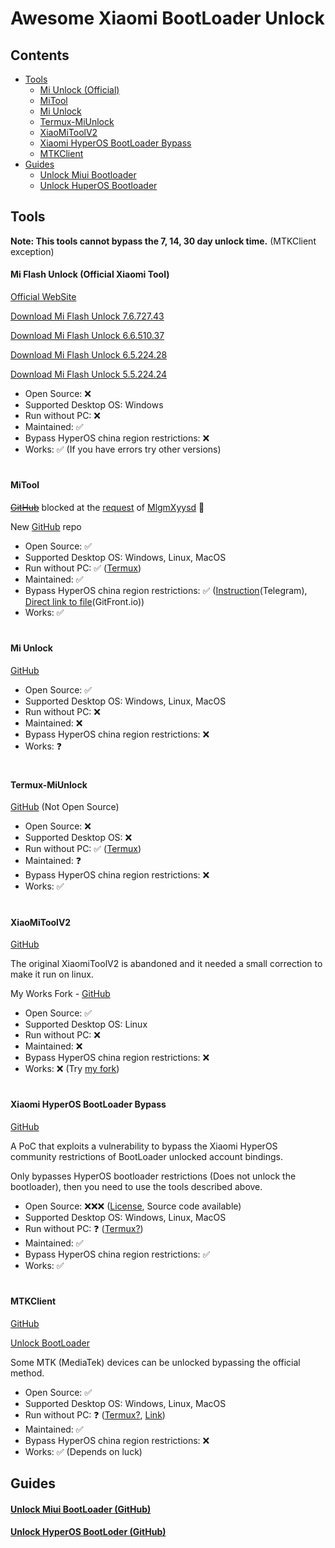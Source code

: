 
# Awesome Xiaomi BootLoader Unlock

## Contents
- [Tools](#tools)
  - [Mi Unlock (Official)](#mi-flash-unlock-official-xiaomi-tool)
  - [MiTool](#mitool)
  - [Mi Unlock](#mi-unlock)
  - [Termux-MiUnlock](#termux-miunlock)
  - [XiaoMiToolV2](#xiaomitoolv2)
  - [Xiaomi HyperOS BootLoader Bypass](#xiaomi-hyperos-bootloader-bypass)
  - [MTKClient](#mtkclient)
- [Guides](#guides)
    - [Unlock Miui Bootloader](#unlock-miui-bootloader-github)
    - [Unlock HuperOS Bootloader](#unlock-hyperos-bootloder-github)

## Tools

**Note: This tools cannot bypass the 7, 14, 30 day unlock time.** (MTKClient exception)

#### Mi Flash Unlock (Official Xiaomi Tool)

[Official WebSite](https://en.miui.com/unlock/download_en.html)

[Download Mi Flash Unlock 7.6.727.43](https://miuirom.xiaomi.com/rom/u1106245679/7.6.727.43/miflash_unlock_en_7.6.727.43.zip)

[Download Mi Flash Unlock 6.6.510.37](https://miuirom.xiaomi.com/rom/u1106245679/6.6.510.37/miflash_unlock_en_6.6.510.37.zip)

[Download Mi Flash Unlock 6.5.224.28](https://miuirom.xiaomi.com/rom/u1106245679/6.5.224.28/miflash_unlock-en-6.5.224.28.zip)

[Download Mi Flash Unlock 5.5.224.24](https://miuirom.xiaomi.com/rom/u1106245679/5.5.224.24/miflash_unlock-en-5.5.224.24.zip)

- Open Source: ❌
- Supported Desktop OS: Windows
- Run without РС: ❌
- Maintained: ✅
- Bypass HyperOS china region restrictions: ❌ 
- Works: ✅ (If you have errors try other versions)

#

#### MiTool

~~[GitHub](https://github.com/offici5l/MiTool)~~ blocked at the [request](https://github.com/github/dmca/blob/master/2024/02/2024-02-07-xiaomi-hyperos-bootloader-bypass.md) of [MlgmXyysd](https://github.com/MlgmXyysd) 🤬

New [GitHub](https://github.com/offici5l/un-lock) repo

- Open Source: ✅
- Supported Desktop OS: Windows, Linux, MacOS
- Run without РС: ✅ ([Termux](https://github.com/termux/termux-app/releases/latest))
- Maintained: ✅
- Bypass HyperOS china region restrictions: ✅ ([Instruction](https://t.me/Offici5l_Group/1201)(Telegram), [Direct link to file](https://gitfront.io/r/offici5l/HQgPP45fVBBF/MiBypass/raw/MiBypass.py)(GitFront.io))
- Works: ✅

#

#### Mi Unlock
[GitHub](https://github.com/Canny1913/miunlock)

- Open Source: ✅
- Supported Desktop OS: Windows, Linux, MacOS
- Run without РС: ❌
- Maintained: ❌
- Bypass HyperOS china region restrictions: ❌
- Works: ❓

#

#### Termux-MiUnlock
[GitHub](https://github.com/RohitVerma882/termux-miunlock) (Not Open Source)

- Open Source: ❌
- Supported Desktop OS: ❌
- Run without РС: ✅ ([Termux](https://github.com/termux/termux-app/releases/latest))
- Maintained: ❓
- Bypass HyperOS china region restrictions: ❌
- Works: ✅

#

#### XiaoMiToolV2
[GitHub](https://github.com/francescotescari/XiaoMiToolV2)

The original XiaomiToolV2 is abandoned and it needed a small correction to make it run on linux.

My Works Fork - [GitHub](https://github.com/topminipie/XiaoMiToolV2)

- Open Source: ✅
- Supported Desktop OS: Linux
- Run without РС: ❌
- Maintained: ❌
- Bypass HyperOS china region restrictions: ❌
- Works: ❌ (Try [my fork](https://github.com/topminipie/XiaoMiToolV2))

#

#### Xiaomi HyperOS BootLoader Bypass
[GitHub](https://github.com/MlgmXyysd/Xiaomi-HyperOS-BootLoader-Bypass)

A PoC that exploits a vulnerability to bypass the Xiaomi HyperOS community restrictions of BootLoader unlocked account bindings.

Only bypasses HyperOS bootloader restrictions (Does not unlock the bootloader), then you need to use the tools described above.

- Open Source: ❌❌❌ ([License](https://github.com/MlgmXyysd/Xiaomi-HyperOS-BootLoader-Bypass#%EF%B8%8F-license), Source code available)
- Supported Desktop OS: Windows, Linux, MacOS
- Run without РС: ❓ ([Termux?](https://github.com/termux/termux-app/releases/latest))
- Maintained: ✅
- Bypass HyperOS china region restrictions: ✅
- Works: ✅

#

#### MTKClient
[GitHub](https://github.com/bkerler/mtkclient)

[Unlock BootLoader](https://github.com/bkerler/mtkclient#unlock-bootloader)

Some MTK (MediaTek) devices can be unlocked bypassing the official method.

- Open Source: ✅
- Supported Desktop OS: Windows, Linux, MacOS
- Run without РС: ❓ ([Termux?](https://github.com/termux/termux-app/releases/latest), [Link](https://github.com/bkerler/mtkclient/issues/684))
- Maintained: ✅
- Bypass HyperOS china region restrictions: ❌
- Works: ✅ (Depends on luck)

## Guides

#### [Unlock Miui BootLoader (GitHub)](https://github.com/topminipie/XiaoMiToolV2/wiki/Unlock-Miui-BootLoader)

#### [Unlock HyperOS BootLoder (GitHub)](https://github.com/topminipie/XiaoMiToolV2/wiki/Unlock-HyperOS-BootLoader)
